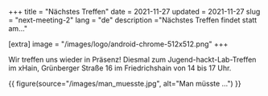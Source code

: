 +++
title = "Nächstes Treffen"
date = 2021-11-27 
updated = 2021-11-27
slug = "next-meeting-2"
lang = "de"
description ="Nächstes Treffen findet statt am..."

[extra]
image = "/images/logo/android-chrome-512x512.png"
+++

Wir treffen uns wieder in Präsenz! Diesmal zum Jugend-hackt-Lab-Treffen im
xHain, Grünberger Straße 16 im Friedrichshain von 14 bis 17 Uhr.

{{ figure(source="/images/man_muesste.jpg", alt="Man müsste …") }}
